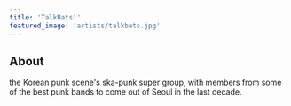 ```yaml
---
title: 'TalkBats!'
featured_image: 'artists/talkbats.jpg'
---
```


## About

the Korean punk scene's ska-punk super group, with members from some of the best punk bands to come out of Seoul in the last decade.
